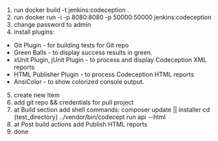 1. run docker build -t jenkins:codeception .
2. run docker run -i -p 8080:8080 -p 50000:50000 jenkins:codeception
3. change password to admin
4. install plugins:
  - Git Plugin - for building tests for Git repo
  - Green Balls - to display success results in green.
  - xUnit Plugin, jUnit Plugin - to process and display Codeception XML reports
  - HTML Publisher Plugin - to process Codeception HTML reports
  - AnsiColor - to show colorized console output.
5. create new Item
6. add git repo && credentials for pull project
7. at Build section add shell commands:
  composer update || installer
  cd {test_directory}
  ../vendor/bin/codecept run api --html
8. at Post build actions add Publish HTML reports
9. done
